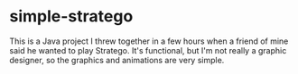 # simple-stratego
 This is a Java project I threw together in a few hours when a friend of mine said he wanted to play Stratego. It's functional, but I'm not really a graphic designer, so the graphics and animations are very simple.

